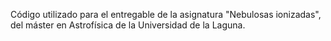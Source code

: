 Código utilizado para el entregable de la asignatura "Nebulosas ionizadas", del máster en Astrofísica de la Universidad de la Laguna.
